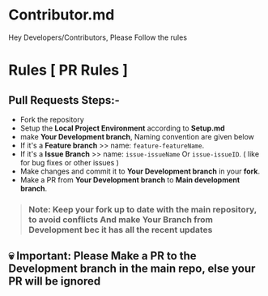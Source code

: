 # Contributor.md

Hey Developers/Contributors, Please Follow the rules

# Rules [ PR Rules ]
## Pull Requests Steps:-
- Fork the repository 
- Setup the **Local Project Environment** according to **Setup.md**
- make **Your Development branch**, Naming convention are given below
 - If it's a **Feature branch**  >>  name: `feature-featureName`.
 - If it's a  **Issue Branch**  >>  name: `issue-issueName` Or `issue-issueID`. ( like for bug fixes or other issues )
- Make changes and commit it to **Your Development branch** in your **fork**.
- Make a PR from **Your Development branch** to **Main development branch**.

> ### Note: Keep your fork up to date with the main repository, to avoid conflicts And make Your Branch from Development bec it has all the recent updates
## 💀 Important: Please Make a PR to the Development branch in the main repo, else your PR will be ignored 
